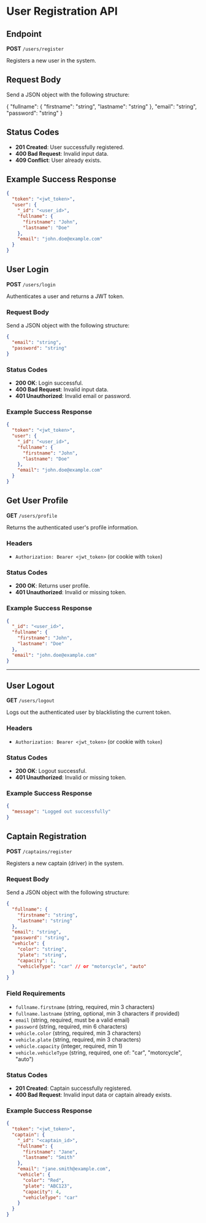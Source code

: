 # User Registration API

## Endpoint

**POST** `/users/register`

Registers a new user in the system.

## Request Body

<!--
This section of the README.md provides instructions for sending a JSON object.
It specifies the required structure for the JSON payload, which is likely used for API requests or data exchange in the Uber Clone Backend project.
-->
Send a JSON object with the following structure:

{
  "fullname": {
    "firstname": "string",
    "lastname": "string"
  },
  "email": "string",
  "password": "string"
}

## Status Codes

- **201 Created**: User successfully registered.
- **400 Bad Request**: Invalid input data.
- **409 Conflict**: User already exists.

## Example Success Response

```json
{
  "token": "<jwt_token>",
  "user": {
    "_id": "<user_id>",
    "fullname": {
      "firstname": "John",
      "lastname": "Doe"
    },
    "email": "john.doe@example.com"
  }
}
```

## User Login

**POST** `/users/login`

Authenticates a user and returns a JWT token.

### Request Body

Send a JSON object with the following structure:

```json
{
  "email": "string",
  "password": "string"
}
```

### Status Codes

- **200 OK**: Login successful.
- **400 Bad Request**: Invalid input data.
- **401 Unauthorized**: Invalid email or password.

### Example Success Response

```json
{
  "token": "<jwt_token>",
  "user": {
    "_id": "<user_id>",
    "fullname": {
      "firstname": "John",
      "lastname": "Doe"
    },
    "email": "john.doe@example.com"
  }
}
```

## Get User Profile

**GET** `/users/profile`

Returns the authenticated user's profile information.

### Headers

- `Authorization: Bearer <jwt_token>` (or cookie with `token`)

### Status Codes

- **200 OK**: Returns user profile.
- **401 Unauthorized**: Invalid or missing token.

### Example Success Response

```json
{
  "_id": "<user_id>",
  "fullname": {
    "firstname": "John",
    "lastname": "Doe"
  },
  "email": "john.doe@example.com"
}
```

---

## User Logout

**GET** `/users/logout`

Logs out the authenticated user by blacklisting the current token.

### Headers

- `Authorization: Bearer <jwt_token>` (or cookie with `token`)

### Status Codes

- **200 OK**: Logout successful.
- **401 Unauthorized**: Invalid or missing token.

### Example Success Response

```json
{
  "message": "Logged out successfully"
}
```

## Captain Registration

**POST** `/captains/register`

Registers a new captain (driver) in the system.

### Request Body

Send a JSON object with the following structure:

```json
{
  "fullname": {
    "firstname": "string",
    "lastname": "string"
  },
  "email": "string",
  "password": "string",
  "vehicle": {
    "color": "string",
    "plate": "string",
    "capacity": 1,
    "vehicleType": "car" // or "motorcycle", "auto"
  }
}
```

### Field Requirements

- `fullname.firstname` (string, required, min 3 characters)
- `fullname.lastname` (string, optional, min 3 characters if provided)
- `email` (string, required, must be a valid email)
- `password` (string, required, min 6 characters)
- `vehicle.color` (string, required, min 3 characters)
- `vehicle.plate` (string, required, min 3 characters)
- `vehicle.capacity` (integer, required, min 1)
- `vehicle.vehicleType` (string, required, one of: "car", "motorcycle", "auto")

### Status Codes

- **201 Created**: Captain successfully registered.
- **400 Bad Request**: Invalid input data or captain already exists.

### Example Success Response

```json
{
  "token": "<jwt_token>",
  "captain": {
    "_id": "<captain_id>",
    "fullname": {
      "firstname": "Jane",
      "lastname": "Smith"
    },
    "email": "jane.smith@example.com",
    "vehicle": {
      "color": "Red",
      "plate": "ABC123",
      "capacity": 4,
      "vehicleType": "car"
    }
  }
}
```